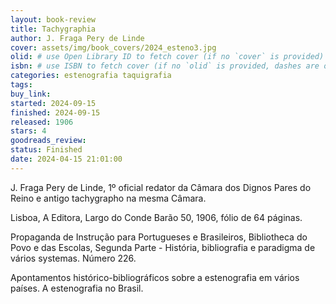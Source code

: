 ```yaml
---
layout: book-review
title: Tachygraphia
author: J. Fraga Pery de Linde
cover: assets/img/book_covers/2024_esteno3.jpg
olid: # use Open Library ID to fetch cover (if no `cover` is provided)
isbn: # use ISBN to fetch cover (if no `olid` is provided, dashes are optional)
categories: estenografia taquigrafia
tags:
buy_link:
started: 2024-09-15
finished: 2024-09-15
released: 1906
stars: 4
goodreads_review:
status: Finished
date: 2024-04-15 21:01:00
---
```


J. Fraga Pery de Linde, 1º oficial redator da Câmara dos Dignos Pares do Reino e antigo tachygrapho na mesma Câmara.

Lisboa, A Editora, Largo do Conde Barão 50, 1906, fólio de 64 páginas.

Propaganda de Instrução para Portugueses e Brasileiros, Bibliotheca do Povo e das Escolas, Segunda Parte - História, bibliografia e paradigma de vários systemas. Número 226.

Apontamentos histórico-bibliográficos sobre a estenografia em vários países. A estenografia no Brasil.
